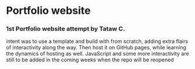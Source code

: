 # Portfolio website 
### 1st Portfolio website attempt by Tataw C.
intent was to use a template and build with from scratch, adding extra flairs of interactivity along the way. 
Then host it on GitHub pages, while learning the dynamics of hosting as well.
JavaScript and some more interactivity are still to be added in the coming weeks when the repo will be reopened 
